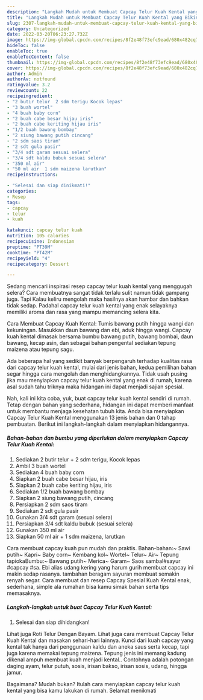 ```yaml
---
description: "Langkah Mudah untuk Membuat Capcay Telur Kuah Kental yang Bikin Ngiler, Buat Buka Puasa Lezat"
title: "Langkah Mudah untuk Membuat Capcay Telur Kuah Kental yang Bikin Ngiler, Buat Buka Puasa Lezat"
slug: 2307-langkah-mudah-untuk-membuat-capcay-telur-kuah-kental-yang-bikin-ngiler-buat-buka-puasa-lezat
category: Uncategorized
date: 2022-03-20T06:23:27.732Z
image: https://img-global.cpcdn.com/recipes/8f2e48f73efc9ead/680x482cq70/capcay-telur-kuah-kental-foto-resep-utama.jpg
hideToc: false
enableToc: true
enableTocContent: false
thumbnail: https://img-global.cpcdn.com/recipes/8f2e48f73efc9ead/680x482cq70/capcay-telur-kuah-kental-foto-resep-utama.jpg
cover: https://img-global.cpcdn.com/recipes/8f2e48f73efc9ead/680x482cq70/capcay-telur-kuah-kental-foto-resep-utama.jpg
author: Admin
authorAv: notfound
ratingvalue: 3.2
reviewcount: 22
recipeingredient:
- "2 butir telur  2 sdm terigu Kocok lepas"
- "3 buah wortel"
- "4 buah baby corn"
- "2 buah cabe besar hijau iris"
- "2 buah cabe keriting hijau iris"
- "1/2 buah bawang bombay"
- "2 siung bawang putih cincang"
- "2 sdm saos tiram"
- "2 sdt gula pasir"
- "3/4 sdt garam sesuai selera"
- "3/4 sdt kaldu bubuk sesuai selera"
- "350 ml air"
- "50 ml air  1 sdm maizena larutkan"
recipeinstructions:

- "Selesai dan siap dinikmati!"
categories:
- Resep
tags:
- capcay
- telur
- kuah

katakunci: capcay telur kuah 
nutrition: 105 calories
recipecuisine: Indonesian
preptime: "PT39M"
cooktime: "PT42M"
recipeyield: "4"
recipecategory: Dessert

---
```



Sedang mencari inspirasi resep capcay telur kuah kental yang menggugah selera? Cara membuatnya sangat tidak terlalu sulit namun tidak gampang juga. Tapi Kalau keliru mengolah maka hasilnya akan hambar dan bahkan tidak sedap. Padahal capcay telur kuah kental yang enak selayaknya memiliki aroma dan rasa yang mampu memancing selera kita.


Cara Membuat Capcay Kuah Kental: Tumis bawang putih hingga wangi dan kekuningan. Masukkan daun bawang dan ebi, aduk hingga wangi. Capcay kuah kental dimasak bersama bumbu bawang putih, bawang bombai, daun bawang, kecap asin, dan sebagai bahan pengental sediakan tepung maizena atau tepung sagu.

Ada beberapa hal yang sedikit banyak berpengaruh terhadap kualitas rasa dari capcay telur kuah kental, mulai dari jenis bahan, kedua pemilihan bahan segar hingga cara mengolah dan menghidangkannya. Tidak usah pusing jika mau menyiapkan capcay telur kuah kental yang enak di rumah, karena asal sudah tahu triknya maka hidangan ini dapat menjadi sajian spesial.


Nah, kali ini kita coba, yuk, buat capcay telur kuah kental sendiri di rumah. Tetap dengan bahan yang sederhana, hidangan ini dapat memberi manfaat untuk membantu menjaga kesehatan tubuh kita. Anda bisa menyiapkan Capcay Telur Kuah Kental menggunakan 13 jenis bahan dan 0 tahap pembuatan. Berikut ini langkah-langkah dalam menyiapkan hidangannya.

<!--inarticleads1-->

##### Bahan-bahan dan bumbu yang diperlukan dalam menyiapkan Capcay Telur Kuah Kental:

1. Sediakan 2 butir telur + 2 sdm terigu, Kocok lepas
1. Ambil 3 buah wortel
1. Sediakan 4 buah baby corn
1. Siapkan 2 buah cabe besar hijau, iris
1. Siapkan 2 buah cabe keriting hijau, iris
1. Sediakan 1/2 buah bawang bombay
1. Siapkan 2 siung bawang putih, cincang
1. Persiapkan 2 sdm saos tiram
1. Sediakan 2 sdt gula pasir
1. Gunakan 3/4 sdt garam (sesuai selera)
1. Persiapkan 3/4 sdt kaldu bubuk (sesuai selera)
1. Gunakan 350 ml air
1. Siapkan 50 ml air + 1 sdm maizena, larutkan


Cara membuat capcay kuah pun mudah dan praktis. Bahan-bahan:~ Sawi putih~ Kapri~ Baby corn~ Kembang kol~ Wortel~ Telur~ Air~ Tepung tapiokaBumbu:~ Bawang putih~ Merica~ Garam~ Saos sambal#sayur #capcay #sa. Ebi alias udang kering yang harum gurih membuat capcay ini makin sedap rasanya. tambahan beragam sayuran membuat semakin renyah segar. Cara membuat dan resep Capcay Spesial Kuah Kental enak, sederhana, simple ala rumahan bisa kamu simak bahan serta tips memasaknya. 

<!--inarticleads2-->

##### Langkah-langkah untuk buat Capcay Telur Kuah Kental:


1. Selesai dan siap dihidangkan!

Lihat juga Roti Telur Dengan Bayam. Lihat juga cara membuat Capcay Telur Kuah Kental dan masakan sehari-hari lainnya. Kunci dari kuah capcay yang kental tak hanya dari penggunaan kaldu dan aneka saus serta kecap, tapi juga karena memakai tepung maizena. Tepung jenis ini memang kadung dikenal ampuh membuat kuah menjadi kental.. Contohnya adalah potongan daging ayam, telur putuh, sosis, irisan bakso, irisan sosis, udang, hingga jamur. 

Bagaimana? Mudah bukan? Itulah cara menyiapkan capcay telur kuah kental yang bisa kamu lakukan di rumah. Selamat menikmati
